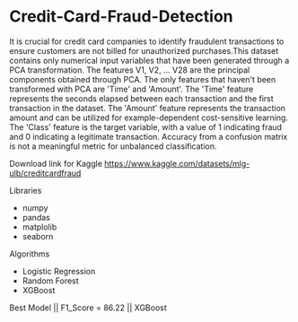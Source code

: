 # Credit-Card-Fraud-Detection
It is crucial for credit card companies to identify fraudulent transactions to ensure customers are not billed for unauthorized purchases.This dataset contains only numerical input variables that have been generated through a PCA transformation.
The features V1, V2, ... V28 are the principal components obtained through PCA. The only features that haven't been transformed with PCA are 'Time' and 'Amount'. The 'Time' feature represents the seconds elapsed between each transaction and the first transaction in the dataset.
The 'Amount' feature represents the transaction amount and can be utilized for example-dependent cost-sensitive learning. The 'Class' feature is the target variable, with a value of 1 indicating fraud and 0 indicating a legitimate transaction.
Accuracy from a confusion matrix is not a meaningful metric for unbalanced classification.

Download link for Kaggle https://www.kaggle.com/datasets/mlg-ulb/creditcardfraud

Libraries
* numpy
* pandas
* matplolib
* seaborn

Algorithms
* Logistic Regression
* Random Forest
* XGBoost

Best Model || F1_Score = 86.22 || XGBoost
